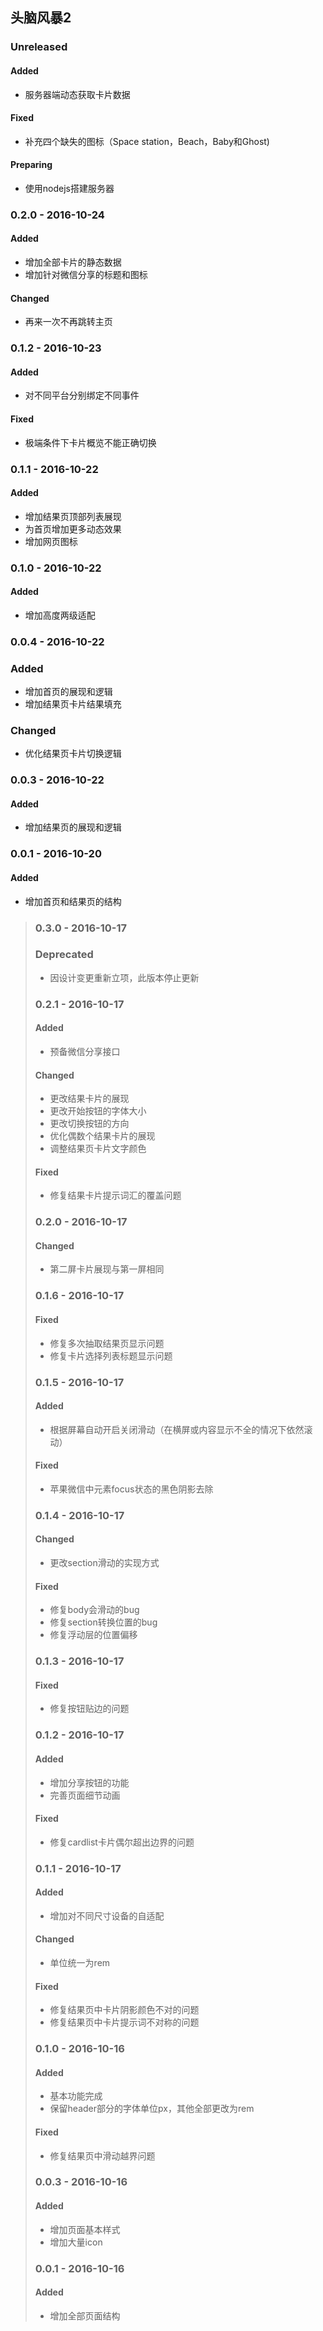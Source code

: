## 头脑风暴2

### Unreleased
#### Added
- 服务器端动态获取卡片数据

#### Fixed
- 补充四个缺失的图标（Space station，Beach，Baby和Ghost)

#### Preparing
- 使用nodejs搭建服务器

### 0.2.0 - 2016-10-24
#### Added
- 增加全部卡片的静态数据
- 增加针对微信分享的标题和图标

#### Changed
- 再来一次不再跳转主页

### 0.1.2 - 2016-10-23
#### Added
- 对不同平台分别绑定不同事件

#### Fixed
- 极端条件下卡片概览不能正确切换

### 0.1.1 - 2016-10-22
#### Added
- 增加结果页顶部列表展现
- 为首页增加更多动态效果
- 增加网页图标

### 0.1.0 - 2016-10-22
#### Added
- 增加高度两级适配

### 0.0.4 - 2016-10-22
### Added
- 增加首页的展现和逻辑
- 增加结果页卡片结果填充

### Changed
- 优化结果页卡片切换逻辑

### 0.0.3 - 2016-10-22
#### Added
- 增加结果页的展现和逻辑

### 0.0.1 - 2016-10-20
#### Added
- 增加首页和结果页的结构

> ### 0.3.0 - 2016-10-17
> ### Deprecated
> - 因设计变更重新立项，此版本停止更新
>
> ### 0.2.1 - 2016-10-17
> #### Added
> - 预备微信分享接口
>
> #### Changed
> - 更改结果卡片的展现
> - 更改开始按钮的字体大小
> - 更改切换按钮的方向
> - 优化偶数个结果卡片的展现
> - 调整结果页卡片文字颜色
>
> #### Fixed
> - 修复结果卡片提示词汇的覆盖问题
>
> ### 0.2.0 - 2016-10-17
> #### Changed
> - 第二屏卡片展现与第一屏相同
>
> ### 0.1.6 - 2016-10-17
> #### Fixed
> - 修复多次抽取结果页显示问题
> - 修复卡片选择列表标题显示问题
>
> ### 0.1.5 - 2016-10-17
> #### Added
> - 根据屏幕自动开启关闭滑动（在横屏或内容显示不全的情况下依然滚动）
>
> #### Fixed
> - 苹果微信中元素focus状态的黑色阴影去除
>
> ### 0.1.4 - 2016-10-17
> #### Changed
> - 更改section滑动的实现方式
>
> #### Fixed
> - 修复body会滑动的bug
> - 修复section转换位置的bug
> - 修复浮动层的位置偏移
>
> ### 0.1.3 - 2016-10-17
> #### Fixed
> - 修复按钮贴边的问题
>
> ### 0.1.2 - 2016-10-17
> #### Added
> - 增加分享按钮的功能
> - 完善页面细节动画
>
> #### Fixed
> - 修复cardlist卡片偶尔超出边界的问题
>
> ### 0.1.1 - 2016-10-17
> #### Added
> - 增加对不同尺寸设备的自适配
>
> #### Changed
> - 单位统一为rem
>
> #### Fixed
> - 修复结果页中卡片阴影颜色不对的问题
> - 修复结果页中卡片提示词不对称的问题
>
> ### 0.1.0 - 2016-10-16
> #### Added
> - 基本功能完成
> - 保留header部分的字体单位px，其他全部更改为rem
>
> #### Fixed
> - 修复结果页中滑动越界问题
>
> ### 0.0.3 - 2016-10-16
> #### Added
> - 增加页面基本样式
> - 增加大量icon
>
> ### 0.0.1 - 2016-10-16
> #### Added
> - 增加全部页面结构
